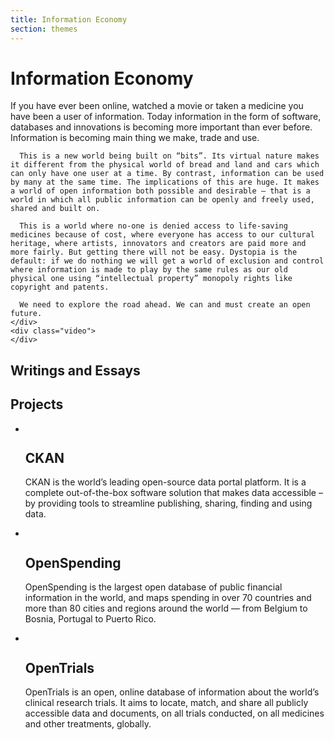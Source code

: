 ```yaml
---
title: Information Economy
section: themes
---
```


<div class="themes-section">

  <div class="newhero">
    <div class="hero-content">
    <h1>Information Economy</h1>
      If you have ever been online, watched a movie or taken a medicine you have been a user of information. Today information in the form of software, databases and innovations is becoming more important than ever before. Information is becoming main thing we make, trade and use.

      This is a new world being built on “bits”. Its virtual nature makes it different from the physical world of bread and land and cars which can only have one user at a time. By contrast, information can be used by many at the same time. The implications of this are huge. It makes a world of open information both possible and desirable — that is a world in which all public information can be openly and freely used, shared and built on.

      This is a world where no-one is denied access to life-saving medicines because of cost, where everyone has access to our cultural heritage, where artists, innovators and creators are paid more and more fairly. But getting there will not be easy. Dystopia is the default: if we do nothing we will get a world of exclusion and control where information is made to play by the same rules as our old physical one using “intellectual property” monopoly rights like copyright and patents.

      We need to explore the road ahead. We can and must create an open future.
    </div>
    <div class="video">
    </div>
  </div>


  <div>
  <h2>Writings and Essays</h2>
  </div>

  <div>
    <h2>Projects</h2>
    <ul class="bullets">
      <li class="bullet">
        <div class="bullet-icon bullet-icon-1">
          <img src="https://raw.githubusercontent.com/thoughtbot/refills/master/source/images/placeholder_square.png" alt="">
        </div>
        <div class="bullet-content">
          <h2>CKAN</h2>
          <p>CKAN is the world’s leading open-source data portal platform. It is a complete out-of-the-box software solution that makes data accessible – by providing tools to streamline publishing, sharing, finding and using data.</p>
          </div>
      </li>  
      <li class="bullet">
        <div class="bullet-icon bullet-icon-2">
          <img src="https://raw.githubusercontent.com/thoughtbot/refills/master/source/images/placeholder_square.png" alt="">
        </div>
        <div class="bullet-content">
          <h2>OpenSpending</h2>
          <p>OpenSpending is the largest open database of public financial information in the world, and maps spending in over 70 countries and more than 80 cities and regions around the world — from Belgium to Bosnia, Portugal to Puerto Rico.</p>
        </div>
      </li>
      <li class="bullet">
        <div class="bullet-icon bullet-icon-3">
          <img src="https://raw.githubusercontent.com/thoughtbot/refills/master/source/images/placeholder_square.png" alt="">
        </div>
        <div class="bullet-content">
          <h2>OpenTrials</h2>
          <p>OpenTrials is an open, online database of information about the world’s clinical research trials. It aims to locate, match, and share all publicly accessible data and documents, on all trials conducted, on all medicines and other treatments, globally.</p>
        </div>
      </li>
    </ul>
  </div>

</div>
